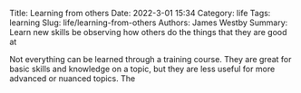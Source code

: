 Title: Learning from others
Date: 2022-3-01 15:34
Category: life
Tags: learning
Slug: life/learning-from-others
Authors: James Westby
Summary: Learn new skills be observing how others do the things that they are good at

Not everything can be learned through a training course. They are great for basic skills and knowledge on a topic, but they are less useful for more advanced or nuanced topics. The 